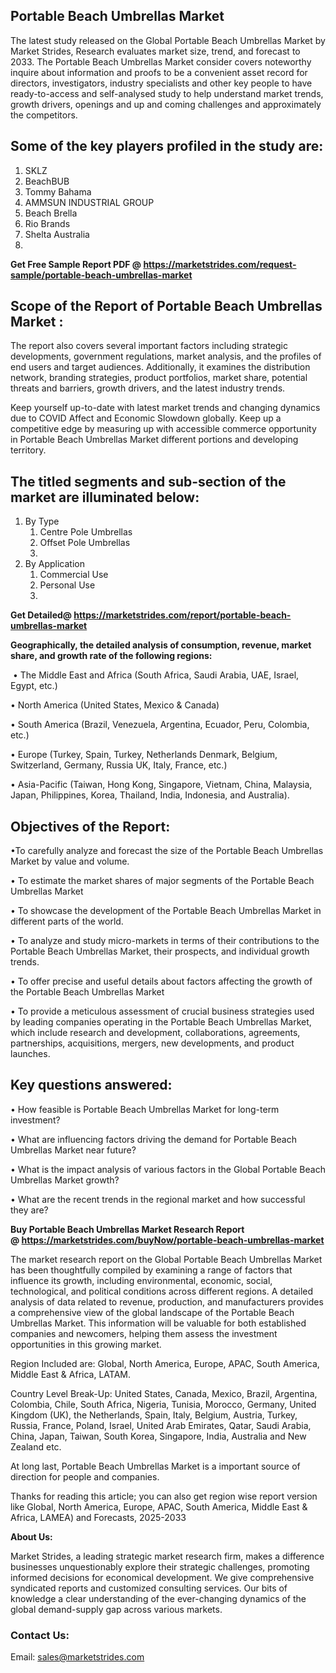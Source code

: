<h2>Portable Beach Umbrellas Market</h2>
<p>The latest study released on the Global Portable Beach Umbrellas Market by Market Strides, Research evaluates market size, trend, and forecast to 2033. The Portable Beach Umbrellas Market consider covers noteworthy inquire about information and proofs to be a convenient asset record for directors, investigators, industry specialists and other key people to have ready-to-access and self-analysed study to help understand market trends, growth drivers, openings and up and coming challenges and approximately the competitors.</p>
<h2>Some of the key players profiled in the study are:</h2>
<ol>
<li>SKLZ</li>
<li>BeachBUB</li>
<li>Tommy Bahama</li>
<li>AMMSUN INDUSTRIAL GROUP</li>
<li>Beach Brella</li>
<li>Rio Brands</li>
<li>Shelta Australia</li>
<li></li>
</ol>
<p><strong>Get Free Sample Report PDF @ <a href="https://marketstrides.com/request-sample/portable-beach-umbrellas-market">https://marketstrides.com/request-sample/portable-beach-umbrellas-market</a></strong></p>
<h2>Scope of the Report of Portable Beach Umbrellas Market :</h2>
<p>The report also covers several important factors including strategic developments, government regulations, market analysis, and the profiles of end users and target audiences. Additionally, it examines the distribution network, branding strategies, product portfolios, market share, potential threats and barriers, growth drivers, and the latest industry trends.</p>
<p>Keep yourself up-to-date with latest market trends and changing dynamics due to COVID Affect and Economic Slowdown globally. Keep up a competitive edge by measuring up with accessible commerce opportunity in Portable Beach Umbrellas Market different portions and developing territory.</p>
<h2>The titled segments and sub-section of the market are illuminated below:</h2>
<ol>
<li>By Type
<ol>
<li>Centre Pole Umbrellas</li>
<li>Offset Pole Umbrellas</li>
<li></li>
</ol>
</li>
<li>By Application
<ol>
<li>Commercial Use</li>
<li>Personal Use</li>
<li></li>
</ol>
</li>
</ol>
<p><strong>Get Detailed@ <a href="https://marketstrides.com/report/portable-beach-umbrellas-market">https://marketstrides.com/report/portable-beach-umbrellas-market</a></strong></p>
<p><strong>Geographically, the detailed analysis of consumption, revenue, market share, and growth rate of the following regions:</strong></p>
<p>&nbsp;&bull; The Middle East and Africa (South Africa, Saudi Arabia, UAE, Israel, Egypt, etc.)</p>
<p>&bull; North America (United States, Mexico &amp; Canada)</p>
<p>&bull; South America (Brazil, Venezuela, Argentina, Ecuador, Peru, Colombia, etc.)</p>
<p>&bull; Europe (Turkey, Spain, Turkey, Netherlands Denmark, Belgium, Switzerland, Germany, Russia UK, Italy, France, etc.)</p>
<p>&bull; Asia-Pacific (Taiwan, Hong Kong, Singapore, Vietnam, China, Malaysia, Japan, Philippines, Korea, Thailand, India, Indonesia, and Australia).</p>
<h2>Objectives of the Report:</h2>
<p>&bull;To carefully analyze and forecast the size of the Portable Beach Umbrellas Market by value and volume.</p>
<p>&bull; To estimate the market shares of major segments of the Portable Beach Umbrellas Market</p>
<p>&bull; To showcase the development of the Portable Beach Umbrellas Market in different parts of the world.</p>
<p>&bull; To analyze and study micro-markets in terms of their contributions to the Portable Beach Umbrellas Market, their prospects, and individual growth trends.</p>
<p>&bull; To offer precise and useful details about factors affecting the growth of the Portable Beach Umbrellas Market</p>
<p>&bull; To provide a meticulous assessment of crucial business strategies used by leading companies operating in the Portable Beach Umbrellas Market, which include research and development, collaborations, agreements, partnerships, acquisitions, mergers, new developments, and product launches.</p>
<h2>Key questions answered:</h2>
<p>&bull; How feasible is Portable Beach Umbrellas Market for long-term investment?</p>
<p>&bull; What are influencing factors driving the demand for Portable Beach Umbrellas Market near future?</p>
<p>&bull; What is the impact analysis of various factors in the Global Portable Beach Umbrellas Market growth?</p>
<p>&bull; What are the recent trends in the regional market and how successful they are?</p>
<p><strong>Buy Portable Beach Umbrellas Market Research Report @&nbsp;<a href="https://marketstrides.com/buyNow/portable-beach-umbrellas-market">https://marketstrides.com/buyNow/portable-beach-umbrellas-market</a></strong></p>
<p>The market research report on the Global Portable Beach Umbrellas Market has been thoughtfully compiled by examining a range of factors that influence its growth, including environmental, economic, social, technological, and political conditions across different regions. A detailed analysis of data related to revenue, production, and manufacturers provides a comprehensive view of the global landscape of the Portable Beach Umbrellas Market. This information will be valuable for both established companies and newcomers, helping them assess the investment opportunities in this growing market.</p>
<p>Region Included are: Global, North America, Europe, APAC, South America, Middle East &amp; Africa, LATAM.</p>
<p>Country Level Break-Up: United States, Canada, Mexico, Brazil, Argentina, Colombia, Chile, South Africa, Nigeria, Tunisia, Morocco, Germany, United Kingdom (UK), the Netherlands, Spain, Italy, Belgium, Austria, Turkey, Russia, France, Poland, Israel, United Arab Emirates, Qatar, Saudi Arabia, China, Japan, Taiwan, South Korea, Singapore, India, Australia and New Zealand etc.</p>
<p>At long last, Portable Beach Umbrellas Market is a important source of direction for people and companies.</p>
<p>Thanks for reading this article; you can also get region wise report version like Global, North America, Europe, APAC, South America, Middle East &amp; Africa, LAMEA) and Forecasts, 2025-2033</p>
<p><strong>About Us: </strong></p>
<p>Market Strides, a leading strategic market research firm, makes a difference businesses unquestionably explore their strategic challenges, promoting informed decisions for economical development. We give comprehensive syndicated reports and customized consulting services. Our bits of knowledge a clear understanding of the ever-changing dynamics of the global demand-supply gap across various markets.</p>
<h3>Contact Us:</h3>
<p>Email: <a href="mailto:sales@marketstrides.com">sales@marketstrides.com</a></p>
